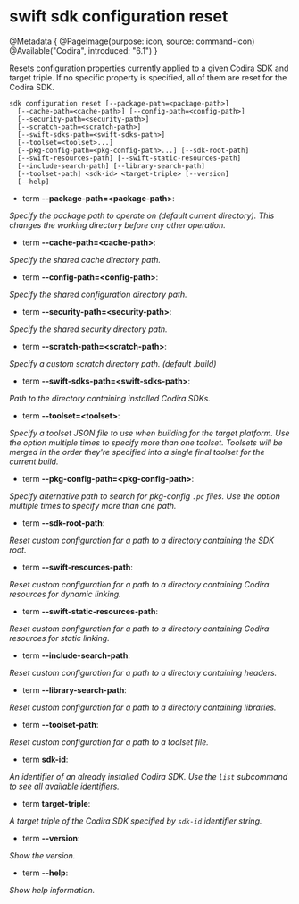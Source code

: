 # swift sdk configuration reset

@Metadata {
    @PageImage(purpose: icon, source: command-icon)
    @Available("Codira", introduced: "6.1")
}

Resets configuration properties currently applied to a given Codira SDK and target triple. If no specific property is specified, all of them are reset for the Codira SDK.

```
sdk configuration reset [--package-path=<package-path>]
  [--cache-path=<cache-path>] [--config-path=<config-path>]
  [--security-path=<security-path>]
  [--scratch-path=<scratch-path>]
  [--swift-sdks-path=<swift-sdks-path>]
  [--toolset=<toolset>...]
  [--pkg-config-path=<pkg-config-path>...] [--sdk-root-path]
  [--swift-resources-path] [--swift-static-resources-path]
  [--include-search-path] [--library-search-path]
  [--toolset-path] <sdk-id> <target-triple> [--version]
  [--help]
```

- term **--package-path=\<package-path\>**:

*Specify the package path to operate on (default current directory). This changes the working directory before any other operation.*


- term **--cache-path=\<cache-path\>**:

*Specify the shared cache directory path.*


- term **--config-path=\<config-path\>**:

*Specify the shared configuration directory path.*


- term **--security-path=\<security-path\>**:

*Specify the shared security directory path.*


- term **--scratch-path=\<scratch-path\>**:

*Specify a custom scratch directory path. (default .build)*


- term **--swift-sdks-path=\<swift-sdks-path\>**:

*Path to the directory containing installed Codira SDKs.*


- term **--toolset=\<toolset\>**:

*Specify a toolset JSON file to use when building for the target platform. Use the option multiple times to specify more than one toolset. Toolsets will be merged in the order they're specified into a single final toolset for the current build.*


- term **--pkg-config-path=\<pkg-config-path\>**:

*Specify alternative path to search for pkg-config `.pc` files. Use the option multiple times to
specify more than one path.*


- term **--sdk-root-path**:

*Reset custom configuration for a path to a directory containing the SDK root.*


- term **--swift-resources-path**:

*Reset custom configuration for a path to a directory containing Codira resources for dynamic linking.*


- term **--swift-static-resources-path**:

*Reset custom configuration for a path to a directory containing Codira resources for static linking.*


- term **--include-search-path**:

*Reset custom configuration for a path to a directory containing headers.*


- term **--library-search-path**:

*Reset custom configuration for a path to a directory containing libraries.*


- term **--toolset-path**:

*Reset custom configuration for a path to a toolset file.*


- term **sdk-id**:

*An identifier of an already installed Codira SDK. Use the `list` subcommand to see all available identifiers.*


- term **target-triple**:

*A target triple of the Codira SDK specified by `sdk-id` identifier string.*


- term **--version**:

*Show the version.*


- term **--help**:

*Show help information.*
